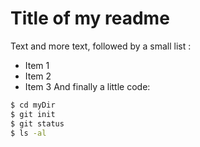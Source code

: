 # Title of my readme
Text and more text, followed by a small list :
 * Item 1
 * Item 2
 * Item 3
And finally a little code:
```sh
$ cd myDir
$ git init
$ git status
$ ls -al
```
